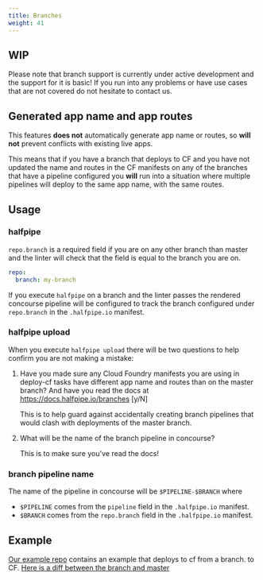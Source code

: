 ```yaml
---
title: Branches
weight: 41
---
```


## WIP

Please note that branch support is currently under active development and the support for it is basic!
If you run into any problems or have use cases that are not covered do not hesitate to contact us.

## Generated app name and app routes

This features **does not** automatically generate app name or routes, so **will not** prevent conflicts with existing live apps.

This means that if you have a branch that deploys to CF and you have not updated the name and routes in the CF manifests on
any of the branches that have a pipeline configured you **will** run into a situation where multiple pipelines will
deploy to the same app name, with the same routes.


## Usage

### halfpipe

`repo.branch` is a required field if you are on any other branch than master and the linter will check that
the field is equal to the branch you are on.

```yaml
repo:
  branch: my-branch
```

If you execute `halfpipe` on a branch and the linter passes the rendered concourse pipeline will be configured to track the branch
configured under `repo.branch` in the `.halfpipe.io` manifest.


### halfpipe upload

When you execute `halfpipe upload` there will be two questions to help confirm you are not making a mistake:

1. Have you made sure any Cloud Foundry manifests you are using in deploy-cf tasks have different app name and routes than on the master branch? And have you read the docs at https://docs.halfpipe.io/branches [y/N]

    This is to help guard against accidentally creating branch pipelines that would clash with deployments of the master branch.

2. What will be the name of the branch pipeline in concourse?

    This is to make sure you've read the docs!


### branch pipeline name

The name of the pipeline in concourse will be `$PIPELINE-$BRANCH` where

  * `$PIPELINE` comes from the `pipeline` field in the `.halfpipe.io` manifest.
  * `$BRANCH` comes from the `repo.branch` field in the `.halfpipe.io` manifest.


## Example

[Our example repo](https://github.com/springernature/halfpipe-examples/tree/feature-xyz/nodejs) contains an example that deploys to cf from a branch.
to CF. [Here is a diff between the branch and master](https://github.com/springernature/halfpipe-examples/compare/master...feature-xyz)
